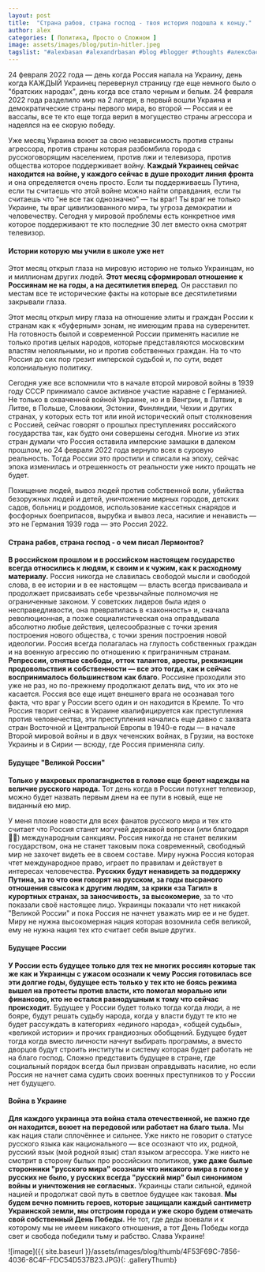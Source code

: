 ```yaml
---
layout: post
title:  "Страна рабов, страна господ - твоя история подошла к концу."
author: alex
categories: [ Политика, Просто о Сложном ]
image: assets/images/blog/putin-hitler.jpeg
tagslist: "#alexbasan #alexandrbasan #blog #blogger #thoughts #алексбасан #александрбасан #блог #блоггер #простоосложном #какработаетмир #какустроенмир #простоосложном #теориямира #теория #политика #явнеполитики #россия #украина #война"
---
```


24 февраля 2022 года — день когда Россия напала на Украину, день когда КАЖДЫЙ Украинец перевернул страницу где еще немного было о "братских народах", день когда все стало черным и белым. 24 февраля 2022 года разделило мир на 2 лагеря, в первый вошли Украина и демократические страны первого мира, во второй — Россия и ее вассалы, все те кто еще тогда верил в могущество страны агрессора и надеялся на ее скорую победу.

Уже месяц Украина воюет за свою независимость против страны агрессора, против страны которая разбомбила города с русскоговорящим населением, против лжи и телевизора, против общества которое поддерживает войну. **Каждый Украинец сейчас находится на войне, у каждого сейчас в душе проходит линия фронта** и она определяется очень просто. Если ты поддерживаешь Путина, если ты считаешь что этой войне можно найти оправдания, если ты считаешь что "не все так однозначно" — ты враг! Ты враг не только Украине, ты враг цивилизованного мира, ты угроза демократии и человечеству. Сегодня у мировой проблемы есть конкретное имя которое поддерживают те кто последние 30 лет вместо окна смотрят телевизор.

#### Истории которую мы учили в школе уже нет

Этот месяц открыл глаза на мировую историю не только Украинцам, но и миллионам других людей. **Этот месяц сформировал отношение к Россиянам не на годы, а на десятилетия вперед**. Он расставил по местам все те исторические факты на которые все десятилетиями закрывали глаза. 

Этот месяц открыл миру глаза на отношение элиты и граждан России к странам как к «буферным» зонам, не имеющим права на суверенитет. На готовность былой и современной России применять насилие не только против целых народов, которые представляются московским властям нелояльными, но и против собственных граждан. На то что Россия до сих пор грезит имперской судьбой и, по сути, ведет колониальную политику. 

Сегодня уже все вспомнили что в начале второй мировой войны в 1939 году СССР принимало самое активное участие наравне с Германией. Не только в охваченной войной Украине, но и в Венгрии, в Латвии, в Литве, в Польше, Словакии, Эстонии, Финляндии, Чехии и других странах, у которых есть тот или иной исторический опыт столкновения с Россией, сейчас говорят о прошлых преступлениях российского государства так, как будто они совершены сегодня. Многие из этих стран думали что Россия оставила имперские замашки в далеком прошлом, но 24 февраля 2022 года вернуло всех в суровую реальность. Тогда России это простили и списали на эпоху, сейчас эпоха изменилась и отрешенность от реальности уже никто прощать не будет.

Похищение людей, вывоз людей против собственной воли, убийства безоружных людей и детей, уничтожение мирных городов, детских садов, больниц и роддомов, использование кассетных снарядов и фосфорных боеприпасов, вырубка и вывоз леса, насилие и ненависть — это не Германия 1939 года — это Россия 2022.

#### Страна рабов, страна господ - о чем писал Лермонтов?

**В российском прошлом и в российском настоящем государство всегда относились к людям, к своим и к чужим, как к расходному материалу.** Россия никогда не славилась свободой мысли и свободой слова, в ее истории и в ее настоящем — власть всегда присваивала и продолжает присваивать себе чрезвычайные полномочия не ограниченные законом. У советских лидеров была идея о несправедливости, она превратилась в «законность» и, сначала революционная, а позже социалистическая она оправдывала абсолютно любые действия, целесообразные с точки зрения построения нового общества, с точки зрения построения новой идеологии. Россия всегда полагалась на глупость собственных граждан и на военную агрессию по отношению к приграничным странам. **Репрессии, отнятые свободы, отток талантов, аресты, реквизиции продовольствия и собственности — все это тогда, как и сейчас воспринималось большинством как благо.** Россияне проходили это уже не раз, но по-прежнему продолжают делать вид, что их это не касается. Россия все еще ищет внешнего врага не осознавая того факта, что враг у России всего один и он находится в Кремле. То что Россия творит сейчас в Украине квалифицируется как преступления против человечества, эти преступления начались еще давно с захвата стран Восточной и Центральной Европы в 1940-е годы — в начале Второй мировой войны и в двух чеченских войнах, в Грузии, на востоке Украины и в Сирии — всюду, где Россия применяла силу.

#### Будущее "Великой России"

**Только у махровых пропагандистов в голове еще бреют надежды на величие русского народа.** Тот день когда в России потухнет телевизор, можно будет назвать первым днем на ее пути в новый, еще не виданный ею мир. 

У меня плохие новости для всех фанатов русского мира и тех кто считает что Россия станет могучей державой вопреки (или благодаря 🤦‍♂️) международным санкциям. Россия никогда не станет великим государством, она не станет таковым пока современный, свободный мир не захочет видеть ее в своем составе. Миру нужна Россия которая чтет международное право, играет по правилам и действует в интересах человечества. **Русских будут ненавидеть за поддержку Путина, за то что они говорят на русском, за годы высраного отношения свысока к другим людям, за крики «за Тагил» в курортных странах, за заносчивость, за высокомерие**, за то что показали своё настоящее лицо. Украинцы показали что нет никакой "Великой России" и пока Россия не начнет уважать мир ее и не будет. Миру не нужна высокомерная нация которая возомнила себя великой, ему не нужна нация тех кто считает себя выше других.

#### Будущее России

**У России есть будущее только для тех не многих россиян которые так же как и Украинцы с ужасом осознали к чему Россия готовилась все эти долгие годы, будущее есть только у тех кто не боясь режима вышел на протесты против власти, кто помогал морально или финансово, кто не остался равнодушным к тому что сейчас происходит.** Будущее у России будет только тогда когда люди, а не бояре, будут решать судьбу народа, когда у власти будут те кто не будет рассуждать в категориях «единого народа», «общей судьбы», «великой истории» и прочих грандиозных обобщений. Будущее будет тогда когда вместо личности начнут выбирать программы, а вместо дворцов будут строить институты и систему которая будет работать не на благо господ. Сложно представить будущее в стране, где социальный порядок всегда был призван оправдывать насилие, но если Россия не начнет сама судить своих военных преступников то у России нет будущего.

#### Война в Украине

**Для каждого украинца эта война стала отечественной, не важно где он находится, воюет на передовой или работает на благо тыла.** Мы как нация стали сплочённее и сильнее. Уже никто не говорит о статусе русского языка как национального — все осознают что их, родной, русский язык (мой родной язык) стал языком агрессора. Уже никто не смотрит в сторону былых про российских политиков, **уже даже былые сторонники "русского мира" осознали что никакого мира в голове у русских не было, у русских всегда "русский мир" был синонимом войны и уничтожения не согласных.** Украинцы стали сильной, единой нацией и продолжат свой путь в светлое будущее как таковая. **Мы будем вечно помнить героев, которые защищали каждый сантиметр Украинской земли, мы отстроим города и уже скоро будем отмечать свой собственный День Победы.** Не тот, где деды воевали и к которому мы не имеем никакого отношения, а тот День Победы когда свет и свобода победили тьму и рабство. Слава Украине!

![image]({{ site.baseurl }}/assets/images/blog/thumb/4F53F69C-7856-4036-8C4F-FDC54D537B23.JPG){: .galleryThumb}